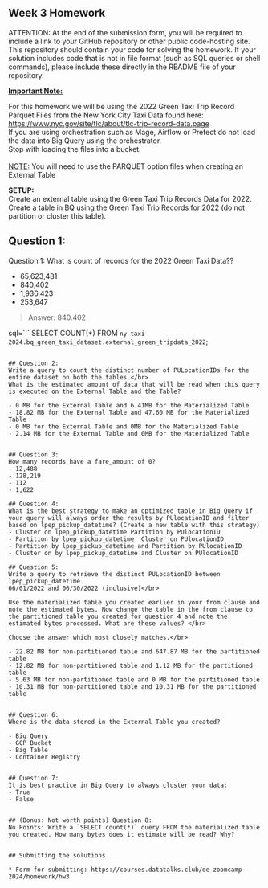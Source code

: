 ## Week 3 Homework
ATTENTION: At the end of the submission form, you will be required to include a link to your GitHub repository or other public code-hosting site. This repository should contain your code for solving the homework. If your solution includes code that is not in file format (such as SQL queries or shell commands), please include these directly in the README file of your repository.

<b><u>Important Note:</b></u> <p> For this homework we will be using the 2022 Green Taxi Trip Record Parquet Files from the New York
City Taxi Data found here: </br> https://www.nyc.gov/site/tlc/about/tlc-trip-record-data.page </br>
If you are using orchestration such as Mage, Airflow or Prefect do not load the data into Big Query using the orchestrator.</br> 
Stop with loading the files into a bucket. </br></br>
<u>NOTE:</u> You will need to use the PARQUET option files when creating an External Table</br>

<b>SETUP:</b></br>
Create an external table using the Green Taxi Trip Records Data for 2022. </br>
Create a table in BQ using the Green Taxi Trip Records for 2022 (do not partition or cluster this table). </br>
</p>

## Question 1:
Question 1: What is count of records for the 2022 Green Taxi Data??
- 65,623,481
- 840,402
- 1,936,423
- 253,647

>Answer: 840.402

sql=```
SELECT COUNT(*) FROM `ny-taxi-2024.bq_green_taxi_dataset.external_green_tripdata_2022`;
```

## Question 2:
Write a query to count the distinct number of PULocationIDs for the entire dataset on both the tables.</br> 
What is the estimated amount of data that will be read when this query is executed on the External Table and the Table?

- 0 MB for the External Table and 6.41MB for the Materialized Table
- 18.82 MB for the External Table and 47.60 MB for the Materialized Table
- 0 MB for the External Table and 0MB for the Materialized Table
- 2.14 MB for the External Table and 0MB for the Materialized Table


## Question 3:
How many records have a fare_amount of 0?
- 12,488
- 128,219
- 112
- 1,622

## Question 4:
What is the best strategy to make an optimized table in Big Query if your query will always order the results by PUlocationID and filter based on lpep_pickup_datetime? (Create a new table with this strategy)
- Cluster on lpep_pickup_datetime Partition by PUlocationID
- Partition by lpep_pickup_datetime  Cluster on PUlocationID
- Partition by lpep_pickup_datetime and Partition by PUlocationID
- Cluster on by lpep_pickup_datetime and Cluster on PUlocationID

## Question 5:
Write a query to retrieve the distinct PULocationID between lpep_pickup_datetime
06/01/2022 and 06/30/2022 (inclusive)</br>

Use the materialized table you created earlier in your from clause and note the estimated bytes. Now change the table in the from clause to the partitioned table you created for question 4 and note the estimated bytes processed. What are these values? </br>

Choose the answer which most closely matches.</br> 

- 22.82 MB for non-partitioned table and 647.87 MB for the partitioned table
- 12.82 MB for non-partitioned table and 1.12 MB for the partitioned table
- 5.63 MB for non-partitioned table and 0 MB for the partitioned table
- 10.31 MB for non-partitioned table and 10.31 MB for the partitioned table


## Question 6: 
Where is the data stored in the External Table you created?

- Big Query
- GCP Bucket
- Big Table
- Container Registry


## Question 7:
It is best practice in Big Query to always cluster your data:
- True
- False


## (Bonus: Not worth points) Question 8:
No Points: Write a `SELECT count(*)` query FROM the materialized table you created. How many bytes does it estimate will be read? Why?

 
## Submitting the solutions

* Form for submitting: https://courses.datatalks.club/de-zoomcamp-2024/homework/hw3

